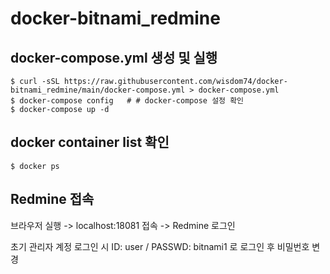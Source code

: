 # docker-bitnami_redmine

## docker-compose.yml 생성 및 실행
```console
$ curl -sSL https://raw.githubusercontent.com/wisdom74/docker-bitnami_redmine/main/docker-compose.yml > docker-compose.yml
$ docker-compose config   # # docker-compose 설정 확인
$ docker-compose up -d
```

## docker container list 확인
```console
$ docker ps
```

## Redmine 접속
브라우저 실행 -> localhost:18081 접속 -> Redmine 로그인

초기 관리자 계정 로그인 시 ID: user / PASSWD: bitnami1 로 로그인 후 비밀번호 변경
